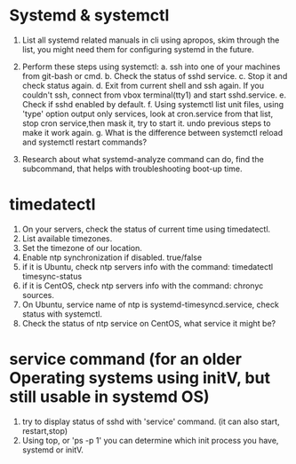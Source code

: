 # Systemd & systemctl 
1. List all systemd related manuals in cli using apropos, skim through the list, you might need them for configuring systemd in the future.
2. Perform these steps using systemctl:
    a. ssh into one of your machines from git-bash or cmd.
    b. Check the status of sshd service. 
    c. Stop it and check status again. 
    d. Exit from current shell and ssh again. If you couldn't ssh, connect from vbox terminal(tty1) and start sshd.service.
    e. Check if sshd enabled by default.
    f. Using systemctl list unit files, using 'type' option output only services, look at cron.service from that list, stop cron service,then mask it, try to start it. undo previous steps to make it work again.
    g. What is the difference between systemctl reload and systemctl restart commands?

3. Research about what systemd-analyze command can do, find the subcommand, that helps with troubleshooting boot-up time.

# timedatectl 
1. On your servers, check the status of current time using timedatectl.
2. List available timezones.
3. Set the timezone of our location.
4. Enable ntp synchronization if disabled. true/false
5. if it is Ubuntu, check ntp servers info with the command: timedatectl timesync-status
6. if it is CentOS, check ntp servers info with the command: chronyc sources.
7. On Ubuntu, service name of ntp is systemd-timesyncd.service, check status with systemctl.
8. Check the status of ntp service on CentOS, what service it might be?

# service command (for an older Operating systems using initV, but still usable in systemd OS)
1. try to display status of sshd with 'service' command. (it can also start, restart,stop) 
2. Using top, or 'ps -p 1' you can determine which init process you have, systemd or initV.
